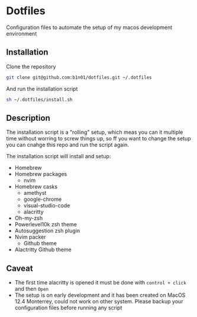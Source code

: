 # Dotfiles

Configuration files to automate the setup of my macos development environment

## Installation

Clone the repository
```sh
git clone git@github.com:b1n01/dotfiles.git ~/.dotfiles 
```

And run the installation script
```sh
sh ~/.dotfiles/install.sh
```

## Description

The installation script is a "rolling" setup, which meas you can it multiple time without worring to screw things up, so ff you want to change the setup you can cnahge this repo and run the script again.

The installation script will install and setup:

- Homebrew
- Homebrew packages
    - nvim
- Homebrew casks
    - amethyst
    - google-chrome
    - visual-studio-code
    - alacritty
- Oh-my-zsh
- Powerlevel10k zsh theme
- Autosuggestion zsh plugin
- Nvim packer
    - Github theme
- Alactritty Github theme

## Caveat

- The first time alacritty is opened it must be done with `control + click` and then `Open`
- The setup is on early development and it has been created on MacOS 12.4 Monterrey, could not work on other system. Please backup your configuration files before running any script
